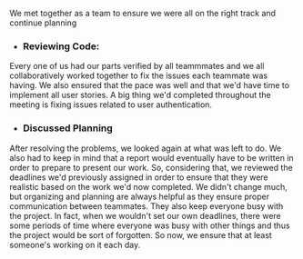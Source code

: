 We met together as a team to ensure we were all on the right track and continue planning

* ### Reviewing Code:
Every one of us had our parts verified by all teammmates and we all collaboratively worked together to fix the issues each teammate was having. We also ensured that 
the pace was well and that we'd have time to implement all user stories.
A big thing we'd completed throughout the meeting is fixing issues related to user authentication.

* ### Discussed Planning
After resolving the problems, we looked again at what was left to do. We also had to keep in mind that a report would eventually have to be written in order to prepare
to present our work. So, considering that, we reviewed the deadlines we'd previously assigned in order to ensure that they were realistic based on the work we'd now
completed. We didn't change much, but organizing and planning are always helpful as they ensure proper communication between teammates. They also keep everyone busy
with the project. In fact, when we wouldn't set our own deadlines, there were some periods of time where everyone was busy with other things and thus the project 
would be sort of forgotten. So now, we ensure that at least someone's working on it each day.
